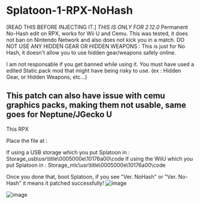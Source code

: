 # Splatoon-1-RPX-NoHash
[READ THIS BEFORE INJECTING IT.] 
*THIS IS ONLY FOR 2.12.0*
Permanent No-Hash edit on RPX, works for Wii U and Cemu.
This was tested, it does not ban on Nintendo Network and also does not kick you in a match.
DO NOT USE ANY HIDDEN GEAR OR HIDDEN WEAPONS : This is just for No Hash, it doesn't allow you to use hidden gear/weapons safely online.

I am not responsable if you get banned while using it. You must have used a edited Static.pack mod that might have being risky to use. 
(ex : Hidden Gear, or Hidden Weapons, etc...)

This patch can also have issue with cemu graphics packs, making them not usable, same goes for Neptune/JGecko U
-----------------------------------------------------------------------------------

This RPX 

Place the file at : 

If using a USB storage which you put Splatoon in : Storage_usb\usr\title\0005000e\10176a00\code
If using the WiiU which you put Splatoon in : Storage_mlc\usr\title\0005000e\10176a00\code

Once you done that, boot Splatoon, if you see "Ver. NoHash" or "Ver. No-Hash" it means it patched successfully! ![image](https://user-images.githubusercontent.com/99236152/208328047-557e4689-ea55-4e38-afd0-83202f321b69.png)

![image](https://user-images.githubusercontent.com/99236152/208701344-20f41249-2a0c-496f-a0d6-6d85ce04a66d.png)

